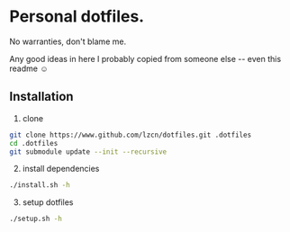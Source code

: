 # Personal dotfiles.

No warranties, don't blame me.

Any good ideas in here I probably copied from someone else -- even this readme :relaxed:

## Installation

1. clone

```bash
git clone https://www.github.com/lzcn/dotfiles.git .dotfiles
cd .dotfiles
git submodule update --init --recursive
```

2. install dependencies
```bash
./install.sh -h
```

3. setup dotfiles
```bash
./setup.sh -h
```